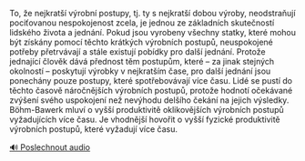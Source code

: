 
To, že nejkratší výrobní postupy, tj. ty s nejkratší dobou výroby, neodstraňují pociťovanou nespokojenost zcela, je jednou ze základních skutečností lidského života a jednání. Pokud jsou vyrobeny všechny statky, které mohou být získány pomocí těchto krátkých výrobních postupů, neuspokojené potřeby přetrvávají a stále existují pobídky pro další jednání. Protože jednající člověk dává přednost těm postupům, které – za jinak stejných okolností – poskytují výrobky v nejkratším čase, pro další jednání jsou ponechány pouze postupy, které spotřebovávají více času. Lidé se pustí do těchto časově náročnějších výrobních postupů, protože hodnotí očekávané zvýšení svého uspokojení než nevýhodu delšího čekání na jejich výsledky. Böhm-Bawerk mluví o vyšší produktivitě oklikovějších výrobních postupů vyžadujících více času. Je vhodnější hovořit o vyšší fyzické produktivitě výrobních postupů, které vyžadují více času.

[🔊 Poslechnout audio](/data/7-paragraphs/audio/chapter_87/para_006-To-e-nejkrat-vrobn-postupy-tj-ty-s-nejkrat.mp3)

